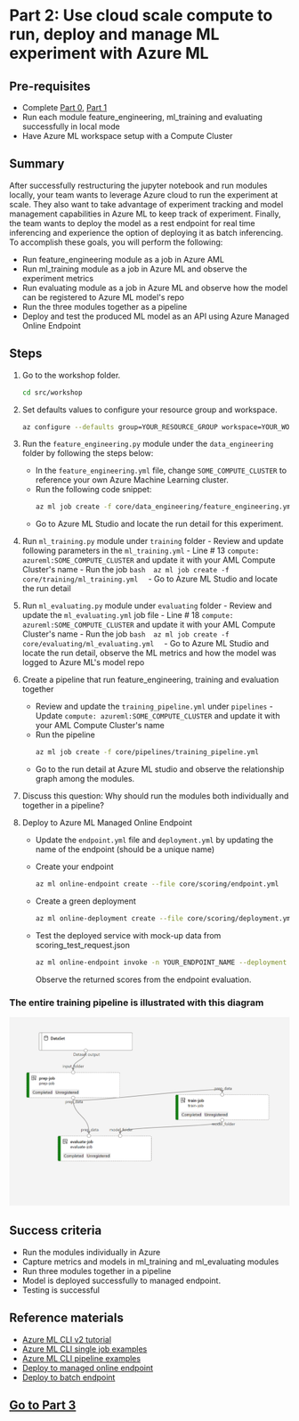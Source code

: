 
# Part 2: Use cloud scale compute to run, deploy and manage ML experiment with Azure ML

## Pre-requisites
- Complete [Part 0](part_0.md), [Part 1](part_1.md)
- Run each module feature_engineering, ml_training and evaluating successfully in local mode
- Have Azure ML workspace setup with a Compute Cluster

## Summary 
After successfully restructuring the jupyter notebook and run modules locally, your team wants to leverage Azure cloud to run the experiment at scale.
They also want to take advantage of experiment tracking and model management capabilities in Azure ML to keep track of experiment. 
Finally, the team wants to deploy the model as a rest endpoint for real time inferencing and experience the option of deploying it as batch inferencing.
To accomplish these goals, you will perform the following:
- Run feature_engineering module as a job in Azure AML 
- Run ml_training module as a job in Azure ML and observe the experiment metrics 
- Run evaluating module as a job in Azure ML and observe how the model can be registered to Azure ML model's repo
- Run the three modules together as a pipeline
- Deploy and test the produced ML model as an API using Azure Managed Online Endpoint


## Steps
1. Go to the workshop folder.
    ```bash 
    cd src/workshop
    ```
2. Set defaults values to configure your resource group and workspace.
    ```bash 
    az configure --defaults group=YOUR_RESOURCE_GROUP workspace=YOUR_WORKSPACE

    ```

3. Run the ```feature_engineering.py``` module under the ```data_engineering``` folder by following the steps below:
    - In the ```feature_engineering.yml``` file, change ```SOME_COMPUTE_CLUSTER``` to reference your own Azure Machine Learning cluster.
    - Run the following code snippet:
        ```bash 
        az ml job create -f core/data_engineering/feature_engineering.yml 
        ```
    - Go to Azure ML Studio and locate the run detail for this experiment.

4. Run ```ml_training.py``` module under ```training``` folder
        - Review and update following parameters in the ```ml_training.yml```
            - Line # 13 ```compute: azureml:SOME_COMPUTE_CLUSTER``` and update it with your AML Compute Cluster's name
        - Run the job 
            ```bash 
            az ml job create -f core/training/ml_training.yml 
            ```
        - Go to Azure ML Studio and locate the run detail

5. Run ```ml_evaluating.py``` module under ```evaluating``` folder
        - Review and update the ```ml_evaluating.yml``` job file
            - Line # 18 ```compute: azureml:SOME_COMPUTE_CLUSTER``` and update it with your AML Compute Cluster's name
        - Run the job 
            ```bash 
            az ml job create -f core/evaluating/ml_evaluating.yml 
            ```
        - Go to Azure ML Studio and locate the run detail, observe the ML metrics and how the model was logged to Azure ML's model repo

6. Create a pipeline that run feature_engineering, training and evaluation together
    - Review and update the ```training_pipeline.yml``` under ```pipelines``` 
            - Update  ```compute: azureml:SOME_COMPUTE_CLUSTER``` and update it with your AML Compute Cluster's name
    - Run the pipeline  
        ```bash 
        az ml job create -f core/pipelines/training_pipeline.yml 
        ```
    - Go to the run detail at Azure ML studio and observe the relationship graph among the modules.
7. Discuss this question: Why should run the modules both individually and together in a pipeline? 
8. Deploy to Azure ML Managed Online Endpoint
    - Update the ```endpoint.yml``` file and ```deployment.yml``` by updating the name of the endpoint (should be a unique name)
    - Create your endpoint
        ```bash 
        az ml online-endpoint create --file core/scoring/endpoint.yml 
        ```
    - Create a green deployment 
        ```bash 
        az ml online-deployment create --file core/scoring/deployment.yml 
        ```
    - Test the deployed service with mock-up data from scoring_test_request.json
   
        ```bash 
        az ml online-endpoint invoke -n YOUR_ENDPOINT_NAME --deployment green --request-file core/scoring/scoring_test_request.json 
        ``` 
        Observe the returned scores from the endpoint evaluation.

### The entire training pipeline is illustrated with this diagram
![training_pipeline](images/training_pipeline.png)

## Success criteria
- Run the modules individually in Azure 
- Capture metrics and models in ml_training and ml_evaluating modules
- Run three modules together in a pipeline
- Model is deployed successfully to managed endpoint. 
- Testing is successful

## Reference materials
- [Azure ML CLI v2 tutorial](https://docs.microsoft.com/en-us/learn/paths/train-models-azure-machine-learning-cli-v2/)
- [Azure ML CLI single job examples](https://github.com/Azure/azureml-examples/tree/main/cli/jobs/single-step)
- [Azure ML CLI pipeline examples](https://github.com/Azure/azureml-examples/tree/main/cli/jobs/pipelines)
- [Deploy to managed online endpoint](https://docs.microsoft.com/en-us/azure/machine-learning/how-to-deploy-managed-online-endpoints)
- [Deploy to batch endpoint](https://docs.microsoft.com/en-us/azure/machine-learning/how-to-use-batch-endpoint)

## [Go to Part 3](part_3.md)
